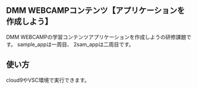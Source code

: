 ## DMM WEBCAMPコンテンツ【アプリケーションを作成しよう】
DMM WEBCAMPの学習コンテンツアプリケーションを作成しようの研修課題です。
sample_appは一周目、
2sam_appは二周目です。

## 使い方
cloud9やVSC環境で実行できます。

